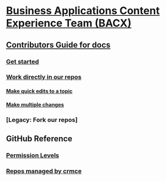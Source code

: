 # [Business Applications Content Experience Team (BACX)](index.md)
## [Contributors Guide for docs](contributors-guide.md)
### [Get started](get-started.md)
### [Work directly in our repos](work-repos.md)
#### [Make quick edits to a topic](make-quick-edits.md)
#### [Make multiple changes](make-multiple-changes.md)
### [Legacy: Fork our repos] 
## GitHub Reference
### [Permission Levels](permission-levels.md)
### [Repos managed by crmce](crmce-repos)